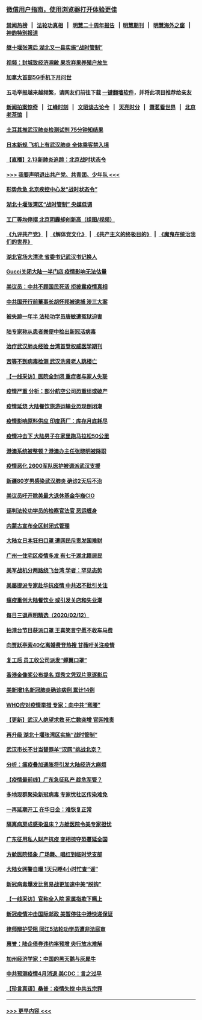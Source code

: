 ### [微信用户指南，使用浏览器打开体验更佳](https://github.com/gfw-breaker/banned-news1/blob/master/indexes/wechat-guide.md?t=0)
#### [禁闻热榜](热点新闻.md?t=0)  &nbsp;&nbsp;|&nbsp;&nbsp; [法轮功真相](https://github.com/gfw-breaker/truth/blob/master/README.md?t=0) &nbsp;&nbsp;|&nbsp;&nbsp; [明慧二十周年报告](https://github.com/gfw-breaker/mh-reports/blob/master/README.md?t=0) &nbsp;&nbsp;|&nbsp;&nbsp;[明慧期刊](https://github.com/gfw-breaker/mh-qikan) &nbsp;&nbsp;|&nbsp;&nbsp; [明慧海外之窗](https://github.com/gfw-breaker/mh-news/blob/master/README.md?t=0) &nbsp;&nbsp;|&nbsp;&nbsp; [神韵特别报道](https://github.com/gfw-breaker/mh-news/blob/master/shenyun.md?t=0)
#### [继十堰张湾后 湖北又一县实施“战时管制”](../pages/nsc413/n11866748.md?t=02132355) 
#### [视频：封城致经济凋敝 果农弃果养殖户放生](../pages/nsc413/n11866120.md?t=02132355) 
#### [加拿大首部5G手机下月问世](../pages/nsc413/n11864631.md?t=02132355) 
#### 五毛举报越来越频繁，请网友们前往下载 [一键翻墙软件](https://github.com/gfw-breaker/ssr-accounts)，并将此项目推荐给亲友
#### [新闻拍案惊奇](https://github.com/gfw-breaker/banned-news1/blob/master/pages/link4.md) &nbsp;&nbsp;|&nbsp;&nbsp; [江峰时刻](https://github.com/gfw-breaker/banned-news1/blob/master/pages/link4.md) &nbsp;&nbsp;|&nbsp;&nbsp; [文昭谈古论今](https://github.com/gfw-breaker/banned-news1/blob/master/pages/link4.md) &nbsp;&nbsp;|&nbsp;&nbsp; [天亮时分](https://github.com/gfw-breaker/banned-news1/blob/master/pages/link4.md) &nbsp;&nbsp;|&nbsp;&nbsp; [萧茗看世界](https://github.com/gfw-breaker/banned-news1/blob/master/pages/link4.md) &nbsp;&nbsp;|&nbsp;&nbsp; [北京老茶馆](https://github.com/gfw-breaker/banned-news1/blob/master/pages/link4.md) &nbsp;&nbsp;|&nbsp;&nbsp; 
#### [土耳其推武汉肺炎检测试剂 75分钟知结果](../pages/nsc413/n11866520.md?t=02132355) 
#### [日本新规 飞机上有武汉肺炎 全体乘客禁入境](../pages/nsc413/n11866233.md?t=02132355) 
#### [【直播】2.13新肺炎追踪：北京战时状态令](../pages/nsc413/n11866261.md?t=02132355) 
#### [>>> 我要声明退出共产党、共青团、少年队 <<<](https://github.com/begood0513/goodnews/blob/master/quit/letter.md) 
#### [形势危急 北京疾控中心发“战时状态令”](../pages/nsc413/n11866362.md?t=02132355) 
#### [湖北十堰张湾区“战时管制” 央媒低调](../pages/nsc413/n11866013.md?t=02132355) 
#### [工厂等均停摆 北京阴霾却创新高（组图/视频）](../pages/nsc413/n11865856.md?t=02132355) 
#### [《九评共产党》](https://github.com/begood0513/9ping.md/blob/master/README.md) &nbsp;|&nbsp; [《解体党文化》](../../../../jtdwh.md/blob/master/README.md)  &nbsp;|&nbsp; [《共产主义的终极目的》](../../../../gczydzjmd.md/blob/master/README.md) &nbsp;|&nbsp; [《魔鬼在统治我们的世界》](../../../../mgztzwmdsj.md/blob/master/README.md) 
#### [湖北官场大清洗 省委书记武汉书记换人](../pages/nsc413/n11865112.md?t=02132355) 
#### [Gucci关闭大陆一半门店 疫情影响无法估量](../pages/nsc413/n11865799.md?t=02132355) 
#### [美议员：中共不顾国民死活 拒披露疫情真相](../pages/nsc413/n11866147.md?t=02132355) 
#### [中共国开行前董事长胡怀邦被逮捕 涉三大案](../pages/nsc413/n11865943.md?t=02132355) 
#### [被失踪一年半 法轮功学员唐敏遭冤狱迫害](../pages/nsc413/n11863707.md?t=02132355) 
#### [陆专家称从患者粪便中检出新冠活病毒](../pages/nsc413/n11865858.md?t=02132355) 
#### [治疗武汉肺炎经验 台湾首登权威医学期刊](../pages/nsc413/n11865669.md?t=02132355) 
#### [苦等不到病毒检测 武汉洗肾老人跳楼亡](../pages/nsc413/n11866020.md?t=02132355) 
#### [【一线采访】医院全封闭 重症者与家人失联](../pages/nsc413/n11864778.md?t=02132355) 
#### [疫情严重 分析：部分航空公司恐重组或破产](../pages/nsc413/n11865138.md?t=02132355) 
#### [疫情延烧 大陆餐饮旅游运输业恐现倒闭潮](../pages/nsc413/n11865608.md?t=02132355) 
#### [疫情影响原料供应 印度药厂：库存月底耗尽](../pages/nsc413/n11865151.md?t=02132355) 
#### [疫情冲击下 大陆男子在家里跑马拉松50公里](../pages/nsc413/n11865585.md?t=02132355) 
#### [港澳系统被整顿？港澳办主任张晓明被降职](../pages/nsc413/n11865277.md?t=02132355) 
#### [疫情恶化 2600军队医护被调派武汉支援](../pages/nsc413/n11865111.md?t=02132355) 
#### [新疆80岁男感染武汉肺炎 确诊2天后不治](../pages/nsc413/n11865260.md?t=02132355) 
#### [美议员吁开除美最大退休基金华裔CIO](../pages/nsc413/n11865230.md?t=02132355) 
#### [诬判法轮功学员的检察官法官 恶运缠身](../pages/nsc413/n11864380.md?t=02132355) 
#### [内蒙古宣布全区封闭式管理](../pages/nsc413/n11865271.md?t=02132355) 
#### [大陆女日本狂扫口罩 遭网民斥责发国难财](../pages/nsc413/n11865107.md?t=02132355) 
#### [广州一住宅区疫情多发 有七千湖北籍居民](../pages/nsc413/n11865083.md?t=02132355) 
#### [美军战机分两路绕飞台湾 学者：罕见态势](../pages/nsc413/n11864996.md?t=02132355) 
#### [美屡提派专家赴华抗疫情 中共迟不批引关注](../pages/nsc413/n11864719.md?t=02132355) 
#### [瘟疫重创大陆餐饮业 或引发关店和失业潮](../pages/nsc413/n11864742.md?t=02132355) 
#### [每日三退声明精选（2020/02/12）](../pages/nsc413/n11865077.md?t=02132355) 
#### [拍港台节目获派口罩 王喜笑言宁愿不收车马费](../pages/nsc413/n11864666.md?t=02132355) 
#### [向贾跃亭索40亿离婚费登热搜 甘薇吁关注疫情](../pages/nsc413/n11864426.md?t=02132355) 
#### [复工后 员工收公司派发“蝉翼口罩”](../pages/nsc413/n11864951.md?t=02132355) 
#### [香港金像奖公布提名 郑秀文凭双片竞逐影后](../pages/nsc413/n11864201.md?t=02132355) 
#### [美新增1名新冠肺炎确诊病例 累计14例](../pages/nsc413/n11864893.md?t=02132355) 
#### [WHO应对疫情举措 专家：向中共“弯腰”](../pages/nsc413/n11864727.md?t=02132355) 
#### [【更新】武汉人绝望求救 死亡数突增 官网推责](../pages/nsc413/n11801312.md?t=02132355) 
#### [再升级 湖北十堰张湾区实施“战时管制”](../pages/nsc413/n11864771.md?t=02132355) 
#### [武汉市长不甘当替罪羊“汉网”挑战北京？](../pages/nsc413/n11864550.md?t=02132355) 
#### [分析：瘟疫叠加通胀将引发大陆经济大麻烦](../pages/nsc413/n11864680.md?t=02132355) 
#### [【疫情最前线】广东急征私产 趁危军管？](../pages/nsc413/n11864205.md?t=02132355) 
#### [多地现群聚染新冠病毒 专家忧社区传染难免](../pages/nsc413/n11864715.md?t=02132355) 
#### [一再延期开工  在华日企：难恢复正常](../pages/nsc413/n11864655.md?t=02132355) 
#### [隔离病房成感染温床？方舱医院令美专家担忧](../pages/nsc413/n11864575.md?t=02132355) 
#### [广东征用私人财产抗疫 变相掠夺恐蔓延全国](../pages/nsc413/n11864608.md?t=02132355) 
#### [方舱医院怪象 广场舞、唱红到临时党支部](../pages/nsc413/n11864361.md?t=02132355) 
#### [大陆女网警自曝 1天只睡4小时忙查“谣”](../pages/nsc413/n11864471.md?t=02132355) 
#### [新冠病毒爆发比贸易战更加速中美“脱钩”](../pages/nsc413/n11864470.md?t=02132355) 
#### [【一线采访】官称全入院 家属指欺下瞒上](../pages/nsc413/n11864466.md?t=02132355) 
#### [新冠疫情冲击国际邮政 美暂停往中港快递保证](../pages/nsc413/n11864207.md?t=02132355) 
#### [律师辩护受阻 同江5法轮功学员遭非法庭审](../pages/nsc413/n11864109.md?t=02132355) 
#### [惠誉：陆企债券违约率预增  央行放水难解](../pages/nsc413/n11864357.md?t=02132355) 
#### [加州经济学家：中国的黑天鹅与灰犀牛](../pages/nsc413/n11862883.md?t=02132355) 
#### [中共预测疫情4月消退 美CDC：言之过早](../pages/nsc413/n11864310.md?t=02132355) 
#### [【珍言真语】桑普：疫情失控 中共五宗罪](../pages/nsc413/n11864157.md?t=02132355) 

----
#### [ >>> 更早内容 <<< ](../indexes/nsc413-earlier.md)
